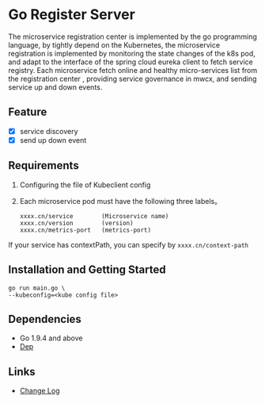 # Go Register Server

The microservice registration center is implemented by the go programming language, by tightly depend on the Kubernetes, the microservice registration is implemented by monitoring the state changes of the k8s pod, and adapt to the interface of the spring cloud eureka client to fetch service registry. Each microservice fetch  online and healthy micro-services list from the registration center , providing service governance in mwcx, and sending service up and down events.

## Feature

- [x] service discovery
- [x] send up down event

## Requirements

1. Configuring the file of Kubeclient config
2. Each microservice pod must have the following three labels。

    ```
    xxxx.cn/service        (Microservice name)
    xxxx.cn/version        (version)
    xxxx.cn/metrics-port   (metrics-port)
    ```
  If your service has contextPath, you can specify by `xxxx.cn/context-path`

## Installation and Getting Started

```
go run main.go \
--kubeconfig=<kube config file>

```
## Dependencies

- Go 1.9.4 and above
- [Dep](https://github.com/golang/dep)

## Links

* [Change Log](./CHANGELOG.zh-CN.md)


